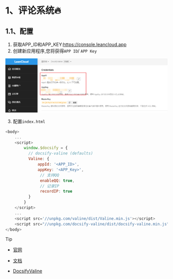 # 1、评论系统🔥

## 1.1、配置

1. 获取APP_ID和APP_KEY:https://console.leancloud.app
2. 创建新应用程序,您将获得`APP ID`/ `APP Key`

![](DocsifyValine.assets/1.png)

3. 配置`index.html`

```javascript
<body>
    ...
    <script>
        window.$docsify = {
          // docsify-valine (defaults)
          Valine: {
              appId: '<APP_ID>',
              appKey: '<APP_Key>',
               // 支持QQ
               enableQQ: true,
               // 记录IP
               recordIP: true
          }
        }
    </script>
    ...
    <script src='//unpkg.com/valine/dist/Valine.min.js'></script>
    <script src="//unpkg.com/docsify-valine/dist/docsify-valine.min.js"></script>
</body>
```















> [!TIP]
>
> - [官网](https://valine.js.org/)
>
> - [文档](https://daidi.github.io/docsify-valine/demo/#/README)
> - [DocsifyValine](https://github.com/daidi/docsify-valine/)















































